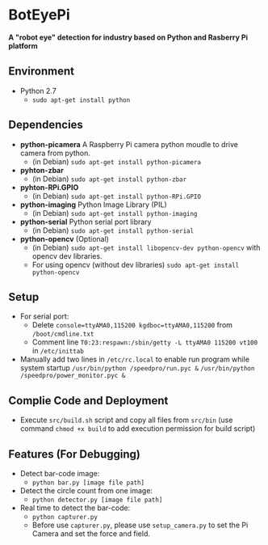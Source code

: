 # BotEyePi

**A "robot eye" detection for industry based on Python and Rasberry Pi platform**



## Environment
* Python 2.7
	* `sudo apt-get install python`

## Dependencies
* **python-picamera** A Raspberry Pi camera python moudle to drive camera from python.
	* (in Debian) `sudo apt-get install python-picamera`
* **pyhton-zbar**
	* (in Debian) `sudo apt-get install python-zbar`
* **pyhton-RPi.GPIO**
	* (in Debian) `sudo apt-get install python-RPi.GPIO`
* **python-imaging** Python Image Library (PIL)
	* (in Debian) `sudo apt-get install python-imaging`
* **python-serial** Python serial port library
	* (in Debian) `sudo apt-get install python-serial`
* **python-opencv** (Optional)
	* (in Debian) `sudo apt-get install libopencv-dev python-opencv` with opencv dev libraries.
	* For using opencv (without dev libraries) `sudo apt-get install python-opencv`


## Setup
* For serial port: 
	* Delete `console=ttyAMA0,115200 kgdboc=ttyAMA0,115200` from `/boot/cmdline.txt`
	* Comment line `T0:23:respawn:/sbin/getty -L ttyAMA0 115200 vt100` in `/etc/inittab`
* Manually add two lines in `/etc/rc.local` to enable run program while system startup
	 `/usr/bin/python /speedpro/run.pyc &`
	 `/usr/bin/python /speedpro/power_monitor.pyc &`


## Complie Code and Deployment
* Execute `src/build.sh` script and copy all files from `src/bin` (use command `chmod +x build` to add execution permission for build script)

## Features (For Debugging)
* Detect bar-code image:
	* `python bar.py [image file path]`
* Detect the circle count from one image:
	* `python detector.py [image file path]`
* Real time to detect the bar-code:
	* `python capturer.py`
	* Before use `capturer.py`, please use `setup_camera.py` to set the Pi Camera and set the force and field.
